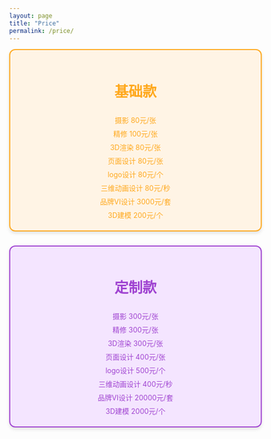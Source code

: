 ```yaml
---
layout: page
title: "Price"
permalink: /price/
---
```


<div style="display:flex; flex-wrap:wrap; justify-content:center; gap:2em; text-align:center;">

  <!-- 基础款卡片 -->
  <div style="flex:1 1 300px; background-color:#fff4e5; border:2px solid #ffa81c; border-radius:12px; padding:1.5em; box-shadow:0 4px 6px rgba(0,0,0,0.1); color:#ffa81c;">
    <h2 style="font-size:2em; margin-bottom:1em;">基础款</h2>
    <div style="display:grid; grid-template-columns:1fr; gap:0.5em;">
      <div>摄影  80元/张</div>
      <div>精修  100元/张</div>
      <div>3D渲染  80元/张</div>
      <div>页面设计  80元/张</div>
      <div>logo设计  80元/个</div>
      <div>三维动画设计  80元/秒</div>
      <div>品牌VI设计  3000元/套</div>
      <div>3D建模  200元/个</div>
    </div>
  </div>

  <!-- 定制款卡片 -->
  <div style="flex:1 1 300px; background-color:#f4e5ff; border:2px solid #9f43d1; border-radius:12px; padding:1.5em; box-shadow:0 4px 6px rgba(0,0,0,0.1); color:#9f43d1;">
    <h2 style="font-size:2em; margin-bottom:1em;">定制款</h2>
    <div style="display:grid; grid-template-columns:1fr; gap:0.5em;">
      <div>摄影  300元/张</div>
      <div>精修  300元/张</div>
      <div>3D渲染  300元/张</div>
      <div>页面设计  400元/张</div>
      <div>logo设计  500元/个</div>
      <div>三维动画设计  400元/秒</div>
      <div>品牌VI设计  20000元/套</div>
      <div>3D建模  2000元/个</div>
    </div>
  </div>

</div>
